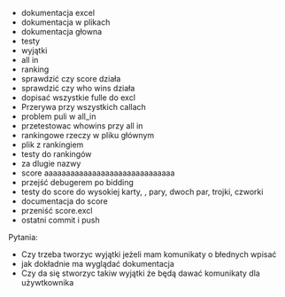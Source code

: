 + dokumentacja excel
+ dokumentacja w plikach
+ dokumentacja głowna
+ testy
+ wyjątki
+ all in
+ ranking
+ sprawdzić czy score działa
+ sprawdzić czy who wins działa
+ dopisać wszystkie fulle do excl
+ Przerywa przy wszystkich callach
+ problem puli w all_in
+ przetestowac whowins przy all in
+ rankingowe rzeczy w pliku głównym
+ plik z rankingiem
+ testy do rankingów
+ za dlugie nazwy
+ score aaaaaaaaaaaaaaaaaaaaaaaaaaaaaa
+ przejść debugerem po bidding
+ testy do score do wysokiej karty, , pary, dwoch par, trojki, czworki
+ documentacja do score
+ przeniść score.excl
+ ostatni commit i push

Pytania:
+ Czy trzeba tworzyc wyjątki jeżeli mam komunikaty o błednych wpisać
+ jak dokładnie ma wyglądać dokumentacja
+ Czy da się stworzyc takiw wyjątki że będą dawać komunikaty dla używtkownika